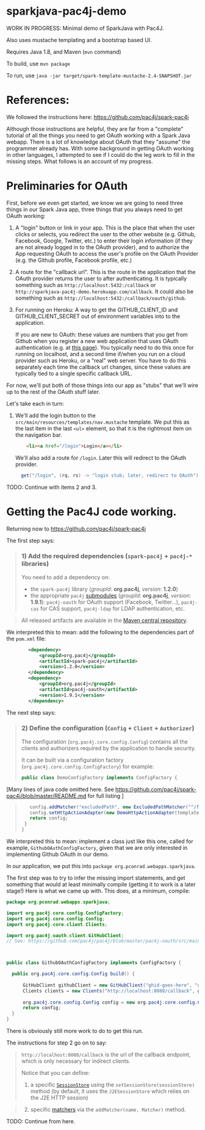 # sparkjava-pac4j-demo

WORK IN PROGRESS: Minimal demo of SparkJava with Pac4J.

Also uses mustache templating and a bootstrap based UI.

Requires Java 1.8, and Maven (`mvn` command)

To build, use `mvn package`

To run, use `java -jar target/spark-template-mustache-2.4-SNAPSHOT.jar`

# References:

We followed the instructions here: https://github.com/pac4j/spark-pac4j

Although those instructions are helpful, they are far from a "complete" tutorial of all the things you need to get OAuth working with a Spark Java webapp.     There is a lot of knowledge about OAuth that they "assume" the programmer already has.    With some background in getting OAuth working in other languages, I attempted to see if I could do the leg work to fill in the missing steps.  What follows is an account of my progress.   

# Preliminaries for OAuth

First, before we even get started, we know we are going to need three things in our Spark Java app, three things that you always need to get OAuth working:

1.  A "login" button or link in your app.  This is the place that when the user clicks or selects, you redirect the user to the other 
    website (e.g. Github, Facebook, Google, Twitter, etc.) to enter their login information (if they are not already logged in
    to the OAuth provider), and to
    authorize the App requesting OAuth to access the user's profile on the OAuth Provider (e.g. the Github profile, Facebook profile, 
    etc.)

2.  A route for the "callback url".  This is the route in the application that the OAuth provider returns the user to after
    authenticating.    It is typically something such as `http://localhost:5432:/callback` or `http://sparkjava-pac4j-demo.herokuapp.com/callback`.    It could also be something such as  `http://localhost:5432:/callback/oauth/github`.   

3.  For running on Heroku: A way to get the GITHUB_CLIENT_ID and GITHUB_CLIENT_SECRET out of environment variables into to the
    application.    

    If you are new to OAuth: these values are numbers that you get from Github when you register a new
    web application that uses OAuth authentication (e.g. at [this page](https://github.com/settings/applications/new)).   You 
    typically need to do this once for running on localhost, and a second time if/when you run on a cloud provider such as Heroku,
    or a "real" web server.     You have to do this separately each time the callback url changes, since these values are typically tied to
    a single specific callback URL.

For now, we'll put both of those things into our app as "stubs" that we'll wire up to the rest of the OAuth stuff later.

Let's take each in turn:

1. We'll add the login button to the `src/main/resources/templates/nav.mustache` template.   We put this as the last item 
    in the last `<ul>` element, so that it is the rightmost item on the navigation bar.

    ```html
        <li><a href="/login">Login</a></li>
    ```

    We'll also add a route for `/login`.  Later this will redirect to the OAuth provider.
    
    ```java
      get("/login", (rq, rs) -> "login stub; later, redirect to OAuth");    
    ```

TODO: Continue with items 2 and 3.

# Getting the Pac4J code working.

Returning now to https://github.com/pac4j/spark-pac4j

The first step says:

> ### 1) Add the required dependencies (`spark-pac4j` + `pac4j-*` libraries)
>
> You need to add a dependency on:
>
> - the `spark-pac4j` library (<em>groupId</em>: **org.pac4j**, *version*: **1.2.0**)
> - the appropriate `pac4j` [submodules](http://www.pac4j.org/docs/clients.html) (<em>groupId</em>: **org.pac4j**, *version*: **1.9.1**): `pac4j-oauth` for OAuth support (Facebook, Twitter...), `pac4j-cas` for CAS support, `pac4j-ldap` for LDAP authentication, etc.

> All released artifacts are available in the [Maven central repository](http://search.maven.org/#search%7Cga%7C1%7Cpac4j).
> 
>

We interpreted this to mean: add the following to the dependencies part of the `pom.xml` file:

```xml
        <dependency>
        	<groupId>org.pac4j</groupId>
        	<artifactId>spark-pac4j</artifactId>
        	<version>1.2.0</version>
        </dependency>
        <dependency>
        	<groupId>org.pac4j</groupId>
        	<artifactId>pac4j-oauth</artifactId>
        	<version>1.9.1</version>
        </dependency>
```

The next step says:

> ### 2) Define the configuration (`Config` + `Client` + `Authorizer`)
> 
> The configuration (`org.pac4j.core.config.Config`) contains all the clients and authorizers required by the application to handle security.
> 
> It can be built via a configuration factory (`org.pac4j.core.config.ConfigFactory`) for example:
>
> ```java
> public class DemoConfigFactory implements ConfigFactory {
> 
> ```

\[Many lines of java code omitted here.  See <https://github.com/pac4j/spark-pac4j/blob/master/README.md> for full listing \]

> ```java
>    config.addMatcher("excludedPath", new ExcludedPathMatcher("^/facebook/notprotected$"));
>    config.setHttpActionAdapter(new DemoHttpActionAdapter(templateEngine));
>    return config;
>  }
> }
> ```

We interpreted this to mean: implement a class just like this one, called for example, `GithubOAuthConfigFactory`, given that we are only interested in implementing Github OAuth in our demo.

In our application, we put this into  `package org.pconrad.webapps.sparkjava`.

The first step was to try to infer the missing import statements, and get something that would at least minimally compile (getting it to work is a later stage!)  Here is what we came up with.  This does, at a minimum, compile:

```java
package org.pconrad.webapps.sparkjava;

import org.pac4j.core.config.ConfigFactory;
import org.pac4j.core.config.Config;
import org.pac4j.core.client.Clients;

import org.pac4j.oauth.client.GitHubClient;
// See: https://github.com/pac4j/pac4j/blob/master/pac4j-oauth/src/main/java/org/pac4j/oauth/client/GitHubClient.java



public class GithubOAuthConfigFactory implements ConfigFactory {

  public org.pac4j.core.config.Config build() {
      
      GitHubClient githubClient = new GitHubClient("ghid-goes-here", "gh-secret-goes-here");
      Clients clients = new Clients("http://localhost:8080/callback", githubClient);
      
      org.pac4j.core.config.Config config = new org.pac4j.core.config.Config(clients); // placeholder stub
      return config;
  }
}
```

There is obviously still more work to do to get this run.

The instructions for step 2 go on to say:

> `http://localhost:8080/callback` is the url of the callback endpoint, which is only necessary for indirect clients.
> 
> Notice that you can define:
> 
> 1) a specific [`SessionStore`](http://www.pac4j.org/docs/session-store.html) using the `setSessionStore(sessionStore)` method (by default, it uses the `J2ESessionStore` which relies on the J2E HTTP session)

> 2) specific [matchers](http://www.pac4j.org/docs/matchers.html) via the `addMatcher(name, Matcher)` method.
>

TODO: Continue from here.
